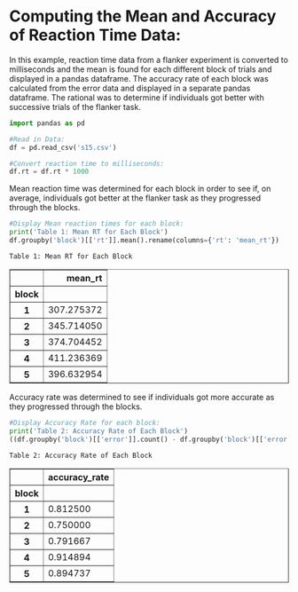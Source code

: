 # Computing the Mean and Accuracy of Reaction Time Data:

In this example, reaction time data from a flanker experiment is converted to milliseconds and the mean is found for each different block of trials and displayed in a pandas dataframe. The accuracy rate of each block was calculated from the error data and displayed in a separate pandas dataframe. The rational was to determine if individuals got better with successive trials of the flanker task. 


```python
import pandas as pd
```


```python
#Read in Data:
df = pd.read_csv('s15.csv')

#Convert reaction time to milliseconds:
df.rt = df.rt * 1000
```

Mean reaction time was determined for each block in order to see if, on average, individuals got better at the flanker task as they progressed through the blocks.


```python
#Display Mean reaction times for each block:
print('Table 1: Mean RT for Each Block')
df.groupby('block')[['rt']].mean().rename(columns={'rt': 'mean_rt'})
```

    Table 1: Mean RT for Each Block





<div>
<style scoped>
    .dataframe tbody tr th:only-of-type {
        vertical-align: middle;
    }

    .dataframe tbody tr th {
        vertical-align: top;
    }

    .dataframe thead th {
        text-align: right;
    }
</style>
<table border="1" class="dataframe">
  <thead>
    <tr style="text-align: right;">
      <th></th>
      <th>mean_rt</th>
    </tr>
    <tr>
      <th>block</th>
      <th></th>
    </tr>
  </thead>
  <tbody>
    <tr>
      <th>1</th>
      <td>307.275372</td>
    </tr>
    <tr>
      <th>2</th>
      <td>345.714050</td>
    </tr>
    <tr>
      <th>3</th>
      <td>374.704452</td>
    </tr>
    <tr>
      <th>4</th>
      <td>411.236369</td>
    </tr>
    <tr>
      <th>5</th>
      <td>396.632954</td>
    </tr>
  </tbody>
</table>
</div>



Accuracy rate was determined to see if individuals got more accurate as they progressed through the blocks.


```python
#Display Accuracy Rate for each block:
print('Table 2: Accuracy Rate of Each Block')
((df.groupby('block')[['error']].count() - df.groupby('block')[['error']].sum())/df.groupby('block')[['error']].count()).rename(columns={'error': 'accuracy_rate'})
```

    Table 2: Accuracy Rate of Each Block





<div>
<style scoped>
    .dataframe tbody tr th:only-of-type {
        vertical-align: middle;
    }

    .dataframe tbody tr th {
        vertical-align: top;
    }

    .dataframe thead th {
        text-align: right;
    }
</style>
<table border="1" class="dataframe">
  <thead>
    <tr style="text-align: right;">
      <th></th>
      <th>accuracy_rate</th>
    </tr>
    <tr>
      <th>block</th>
      <th></th>
    </tr>
  </thead>
  <tbody>
    <tr>
      <th>1</th>
      <td>0.812500</td>
    </tr>
    <tr>
      <th>2</th>
      <td>0.750000</td>
    </tr>
    <tr>
      <th>3</th>
      <td>0.791667</td>
    </tr>
    <tr>
      <th>4</th>
      <td>0.914894</td>
    </tr>
    <tr>
      <th>5</th>
      <td>0.894737</td>
    </tr>
  </tbody>
</table>
</div>


